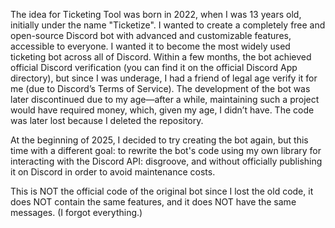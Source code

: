 The idea for Ticketing Tool was born in 2022, when I was 13 years old, initially under the name "Ticketize". I wanted to create a completely free and open-source Discord bot with advanced and customizable features, accessible to everyone. I wanted it to become the most widely used ticketing bot across all of Discord. Within a few months, the bot achieved official Discord verification (you can find it on the official Discord App directory), but since I was underage, I had a friend of legal age verify it for me (due to Discord’s Terms of Service). The development of the bot was later discontinued due to my age—after a while, maintaining such a project would have required money, which, given my age, I didn’t have. The code was later lost because I deleted the repository.

At the beginning of 2025, I decided to try creating the bot again, but this time with a different goal: to rewrite the bot's code using my own library for interacting with the Discord API: disgroove, and without officially publishing it on Discord in order to avoid maintenance costs.

This is NOT the official code of the original bot since I lost the old code, it does NOT contain the same features, and it does NOT have the same messages. (I forgot everything.)
